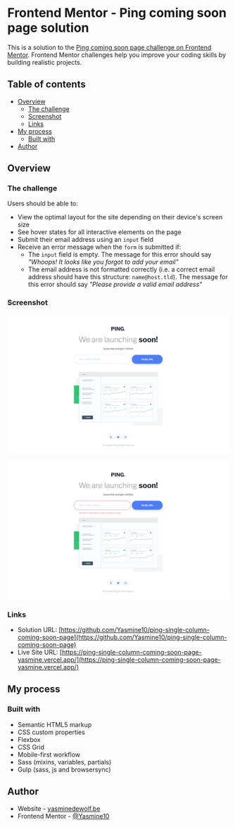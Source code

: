 # Frontend Mentor - Ping coming soon page solution

This is a solution to the [Ping coming soon page challenge on Frontend Mentor](https://www.frontendmentor.io/challenges/ping-single-column-coming-soon-page-5cadd051fec04111f7b848da). Frontend Mentor challenges help you improve your coding skills by building realistic projects. 

## Table of contents

- [Overview](#overview)
  - [The challenge](#the-challenge)
  - [Screenshot](#screenshot)
  - [Links](#links)
- [My process](#my-process)
  - [Built with](#built-with)
- [Author](#author)

## Overview

### The challenge

Users should be able to:

- View the optimal layout for the site depending on their device's screen size
- See hover states for all interactive elements on the page
- Submit their email address using an `input` field
- Receive an error message when the `form` is submitted if:
	- The `input` field is empty. The message for this error should say *"Whoops! It looks like you forgot to add your email"*
	- The email address is not formatted correctly (i.e. a correct email address should have this structure: `name@host.tld`). The message for this error should say *"Please provide a valid email address"*

### Screenshot

![Solution screenshot](https://github.com/Yasmine10/ping-single-column-coming-soon-page/blob/main/app/assets/design/ping-single-column-coming-soon-page-solution.png?raw=true)

![Solution screenshot with validation](https://github.com/Yasmine10/ping-single-column-coming-soon-page/blob/main/app/assets/design/ping-single-column-coming-soon-page-solution-validation.png?raw=true)

### Links

- Solution URL: [https://github.com/Yasmine10/ping-single-column-coming-soon-page](https://github.com/Yasmine10/ping-single-column-coming-soon-page)
- Live Site URL: [https://ping-single-column-coming-soon-page-yasmine.vercel.app/](https://ping-single-column-coming-soon-page-yasmine.vercel.app/)

## My process

### Built with

- Semantic HTML5 markup
- CSS custom properties
- Flexbox
- CSS Grid
- Mobile-first workflow
- Sass (mixins, variables, partials)
- Gulp (sass, js and browsersync)

## Author

- Website - [yasminedewolf.be](https://yasminedewolf.be)
- Frontend Mentor - [@Yasmine10](https://www.frontendmentor.io/profile/Yasmine10)